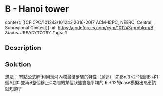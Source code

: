 # B - Hanoi tower

contest: [[CFICPC/101243/101243|2016-2017 ACM-ICPC, NEERC, Central Subregional Contest]]
url: https://codeforces.com/gym/101243/problem/B
Status: #READYTOTRY 
Tags: #

## Description

## Solution

想法：
有點公式解
利用玩河內塔最佳步驟的特性（遞迴）
先移n/3×2-1個到B
移1個A到C
並再B整個移上C之間的某個狀態會是平均的
6 9 12的case模擬出來應該就知道了
